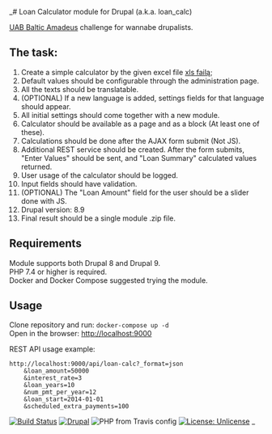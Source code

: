 _# Loan Calculator module for Drupal (a.k.a. loan_calc)

[UAB Baltic Amadeus](https://www.drupal.org/baltic-amadeus) challenge for wannabe drupalists.
## The task:

1. Create a simple calculator by the given excel file [xls failą](resources/Calculator.xlsx);
2. Default values should be configurable through the administration page.
3. All the texts should be translatable.
4. (OPTIONAL) If a new language is added, settings fields for that language should appear.
5. All initial settings should come together with a new module.
6. Calculator should be available as a page and as a block (At least one of these).
7. Calculations should be done after the AJAX form submit (Not JS).
8. Additional REST service should be created. After the form submits, "Enter Values" should be sent, and "Loan Summary" calculated values returned.
9. User usage of the calculator should be logged.
10. Input fields should have validation.
11. (OPTIONAL) The "Loan Amount" field for the user should be a slider done with JS.
12. Drupal version: 8.9
13. Final result should be a single module .zip file.

## Requirements

Module supports both Drupal 8 and Drupal 9.\
PHP 7.4 or higher is required.\
Docker and Docker Compose suggested trying the module.

## Usage

Clone repository and run: ```docker-compose up -d```\
Open in the browser:
[http://localhost:9000](http://localhost:9000)



REST API usage example:
```
http://localhost:9000/api/loan-calc?_format=json
    &loan_amount=50000
    &interest_rate=3
    &loan_years=10
    &num_pmt_per_year=12
    &loan_start=2014-01-01
    &scheduled_extra_payments=100
```

[![Build Status](https://www.travis-ci.org/phpistai/loan_calc.svg?branch=master)](https://www.travis-ci.org/phpistai/loan_calc)
[![Drupal](https://img.shields.io/badge/Drupal-9-%2353B0EB "Supports Symfony 3.x")](https://drupal.org/9)
![PHP from Travis config](https://img.shields.io/travis/php-v/phpistai/loan_calc)
[![License: Unlicense](https://img.shields.io/badge/license-Unlicense-blue.svg)](http://unlicense.org/)
_
